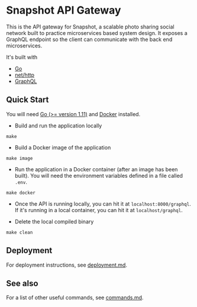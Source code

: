 # Snapshot API Gateway
This is the API gateway for Snapshot, a scalable photo sharing social network built to practice microservices based system design.
It exposes a GraphQL endpoint so the client can communicate with the back end microservices.

It's built with
- [Go](https://golang.org/)
- [net/http](https://golang.org/pkg/net/http/)
- [GraphQL](https://graphql.github.io/)

## Quick Start
You will need [Go (>= version 1.11)](https://golang.org/dl/) and [Docker](https://www.docker.com/) installed.

- Build and run the application locally
```
make
```

- Build a Docker image of the application
```
make image
```

- Run the application in a Docker container (after an image has been built).
You will need the environment variables defined in a file called `.env`.
```
make docker
```

- Once the API is running locally, you can hit it at `localhost:8000/graphql`.
If it's running in a local container, you can hit it at `localhost/graphql`.

- Delete the local compiled binary
```
make clean
```

## Deployment
For deployment instructions, see [deployment.md](/deployment.md).

## See also
For a list of other useful commands, see [commands.md](/commands.md).
